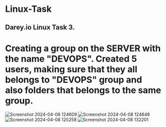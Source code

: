 # Linux-Task

## Darey.io Linux Task 3.

# Creating a group on the SERVER with the name "DEVOPS". Created 5 users, making sure that they all belongs to "DEVOPS" group and also folders that belongs to the same group.

![Screenshot 2024-04-08 124609](https://github.com/kyriangithub/Linux-Task/assets/134151451/af6fce50-8b18-463d-ad27-dbf6d151af71)
![Screenshot 2024-04-08 124648](https://github.com/kyriangithub/Linux-Task/assets/134151451/1e93d55f-499c-41e8-860a-6243b548d5f1)
![Screenshot 2024-04-08 125258](https://github.com/kyriangithub/Linux-Task/assets/134151451/20c2bc3d-d616-4f6e-bcde-9513996932c9)
![Screenshot 2024-04-08 132201](https://github.com/kyriangithub/Linux-Task/assets/134151451/7eb3edf2-9283-4da9-a1a2-1d2c555fed9f)
